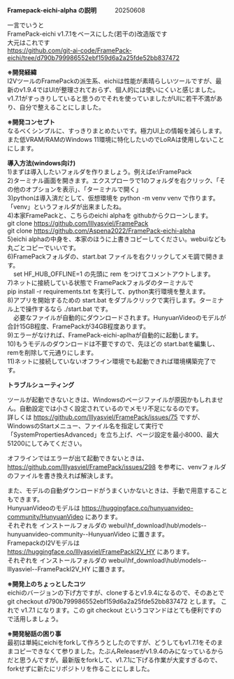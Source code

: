 <b>Framepack-eichi-alpha の説明</b>　　　20250608

一言でいうと<br>
FramePack-eichi v1.7.1をベースにした(若干の)改造版です<br>
大元はこれです<br>
https://github.com/git-ai-code/FramePack-eichi/tree/d790b799986552ebf159d6a2a25fde52bb837472

<b>※開発経緯</b><br>
I2VツールのFramePackの派生系、eichiは性能が素晴らしいツールですが、最新のv1.9.4ではUIが整理されておらず、個人的には使いにくいと感じました。
v1.7.1がすっきりしていると思うのでそれを使っていましたがUIに若干不満があり、自分で整えることにしました。

<b>※開発コンセプト</b><br>
なるべくシンプルに、すっきりまとめたいです。極力UI上の情報を減らします。また低VRAM/RAMのWindows 11環境に特化したいのでLoRAは使用しないことにします。


<b>導入方法(windows向け)</b><br>
1)まずは導入したいフォルダを作りましょう。例えばe:\FramePack<br>
2)ターミナル画面を開きます。エクスプローラで1のフォルダを右クリック、「その他のオプションを表示」、「ターミナルで開く」<br>
3)pythonは導入済だとして、仮想環境を python -m venv venv で作ります。「venv」というフォルダが出来ましたね。<br>
4)本家FramePackと、こちらのeichi alphaを githubからクローンします。<br>
  git clone https://github.com/lllyasviel/FramePack <br>
  git clone https://github.com/Aspena2022/FramePack-eichi-alpha <br>
5)eichi alphaの中身を、本家のほうに上書きコピーしてください。webuiなども丸ごとコピーでいいです。<br>
6)FramePackフォルダの、start.bat ファイルを右クリックしてメモ調で開きます。<br>
　set HF_HUB_OFFLINE=1 の先頭に rem をつけてコメントアウトします。<br>
7)ネットに接続している状態で FramePackフォルダのターミナルで<br>
  pip install -r requirements.txt を実行して、python実行環境を整えます。<br>
8)アプリを開始するための start.bat をダブルクリックで実行します。ターミナル上で操作するなら ./start.bat です。<br>
　必要なファイルが自動的にダウンロードされます。HunyuanVideoのモデルが合計15GB程度、FramePackが34GB程度あります。<br>
9)エラーがなければ、FramePack-eichi-aplhaが自動的に起動します。<br>
10)もうモデルのダウンロードは不要ですので、先ほどの start.batを編集し、remを削除して元通りにします。<br>
11)ネットに接続していないオフライン環境でも起動できれば環境構築完了です。<br>


<b>トラブルシューティング</b><br>

ツールが起動できないときは、Windowsのページファイルが原因かもしれません。自動設定では小さく設定されているのでメモリ不足になるのです。<br>
詳しくは https://github.com/lllyasviel/FramePack/issues/75 ですが、WindowsのStartメニュー、ファイル名を指定して実行で「SystemPropertiesAdvanced」を立ち上げ、ページ設定を最小8000、最大51200にしてみてください。<br>

オフラインではエラーが出て起動できないときは、https://github.com/lllyasviel/FramePack/issues/298 を参考に、venvフォルダのファイルを書き換えれば解決します。

また、モデルの自動ダウンロードがうまくいかないときは、手動で用意することもできます。<br>
HunyuanVideoのモデルは https://huggingface.co/hunyuanvideo-community/HunyuanVideo にあります。<br>
それぞれを インストールフォルダの webui\hf_download\hub\models--hunyuanvideo-community--HunyuanVideo に置きます。<br>
FramepackのI2Vモデルは https://huggingface.co/lllyasviel/FramePackI2V_HY にあります。<br>
それぞれを インストールフォルダの webui\hf_download\hub\models--lllyasviel--FramePackI2V_HY に置きます。<br>

<b>※開発上のちょっとしたコツ</b><br>
eichiのバージョンの下げ方ですが、cloneするとv1.9.4になるので、そのあとで git checkout d790b799986552ebf159d6a2a25fde52bb837472 とします。
これで v1.7.1 になります。この git checkout というコマンドはとても便利ですので活用しましょう。

<b>※開発秘話の困り事</b><br>
最初は単純にeichiをforkして作ろうとしたのですが、どうしてもv1.7.1をそのままコピーできなくて参りました。たぶんReleaseがv1.9.4のみになっているからだと思うんですが。最新版をforkして、v1.7.1に下げる作業が大変すぎるので、forkせずに新たにリポジトリを作ることにしました。
